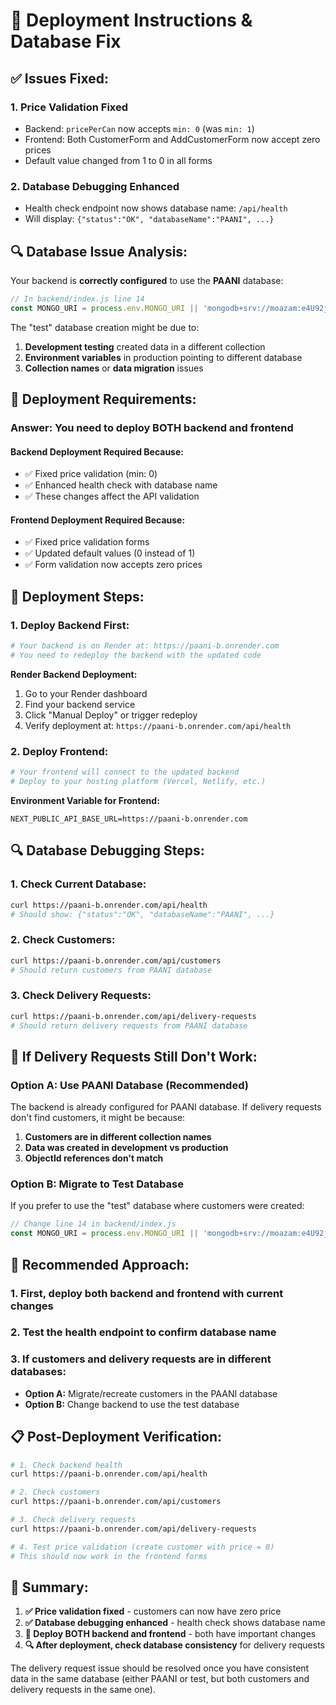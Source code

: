 # 🚀 Deployment Instructions & Database Fix

## ✅ Issues Fixed:

### 1. **Price Validation Fixed**
- Backend: `pricePerCan` now accepts `min: 0` (was `min: 1`)
- Frontend: Both CustomerForm and AddCustomerForm now accept zero prices
- Default value changed from 1 to 0 in all forms

### 2. **Database Debugging Enhanced**
- Health check endpoint now shows database name: `/api/health`
- Will display: `{"status":"OK", "databaseName":"PAANI", ...}`

## 🔍 Database Issue Analysis:

Your backend is **correctly configured** to use the **PAANI** database:
```javascript
// In backend/index.js line 14
const MONGO_URI = process.env.MONGO_URI || 'mongodb+srv://moazam:e4U92jBllqwtoGLc@cluster0.u5haqnr.mongodb.net/PAANI?retryWrites=true&w=majority&appName=Cluster0';
```

The "test" database creation might be due to:
1. **Development testing** created data in a different collection
2. **Environment variables** in production pointing to different database
3. **Collection names** or **data migration** issues

## 🎯 **Deployment Requirements:**

### **Answer: You need to deploy BOTH backend and frontend**

#### **Backend Deployment Required Because:**
- ✅ Fixed price validation (min: 0)
- ✅ Enhanced health check with database name
- ✅ These changes affect the API validation

#### **Frontend Deployment Required Because:**
- ✅ Fixed price validation forms
- ✅ Updated default values (0 instead of 1)
- ✅ Form validation now accepts zero prices

## 🔧 **Deployment Steps:**

### **1. Deploy Backend First:**
```bash
# Your backend is on Render at: https://paani-b.onrender.com
# You need to redeploy the backend with the updated code
```

**Render Backend Deployment:**
1. Go to your Render dashboard
2. Find your backend service
3. Click "Manual Deploy" or trigger redeploy
4. Verify deployment at: `https://paani-b.onrender.com/api/health`

### **2. Deploy Frontend:**
```bash
# Your frontend will connect to the updated backend
# Deploy to your hosting platform (Vercel, Netlify, etc.)
```

**Environment Variable for Frontend:**
```
NEXT_PUBLIC_API_BASE_URL=https://paani-b.onrender.com
```

## 🔍 **Database Debugging Steps:**

### **1. Check Current Database:**
```bash
curl https://paani-b.onrender.com/api/health
# Should show: {"status":"OK", "databaseName":"PAANI", ...}
```

### **2. Check Customers:**
```bash
curl https://paani-b.onrender.com/api/customers
# Should return customers from PAANI database
```

### **3. Check Delivery Requests:**
```bash
curl https://paani-b.onrender.com/api/delivery-requests
# Should return delivery requests from PAANI database
```

## 🔧 **If Delivery Requests Still Don't Work:**

### **Option A: Use PAANI Database (Recommended)**
The backend is already configured for PAANI database. If delivery requests don't find customers, it might be because:

1. **Customers are in different collection names**
2. **Data was created in development vs production**
3. **ObjectId references don't match**

### **Option B: Migrate to Test Database**
If you prefer to use the "test" database where customers were created:

```javascript
// Change line 14 in backend/index.js
const MONGO_URI = process.env.MONGO_URI || 'mongodb+srv://moazam:e4U92jBllqwtoGLc@cluster0.u5haqnr.mongodb.net/test?retryWrites=true&w=majority&appName=Cluster0';
```

## 🎯 **Recommended Approach:**

### **1. First, deploy both backend and frontend with current changes**
### **2. Test the health endpoint to confirm database name**
### **3. If customers and delivery requests are in different databases:**
   - **Option A:** Migrate/recreate customers in the PAANI database
   - **Option B:** Change backend to use the test database

## 📋 **Post-Deployment Verification:**

```bash
# 1. Check backend health
curl https://paani-b.onrender.com/api/health

# 2. Check customers
curl https://paani-b.onrender.com/api/customers

# 3. Check delivery requests  
curl https://paani-b.onrender.com/api/delivery-requests

# 4. Test price validation (create customer with price = 0)
# This should now work in the frontend forms
```

## 🎉 **Summary:**

1. **✅ Price validation fixed** - customers can now have zero price
2. **✅ Database debugging enhanced** - health check shows database name
3. **🚀 Deploy BOTH backend and frontend** - both have important changes
4. **🔍 After deployment, check database consistency** for delivery requests

The delivery request issue should be resolved once you have consistent data in the same database (either PAANI or test, but both customers and delivery requests in the same one).